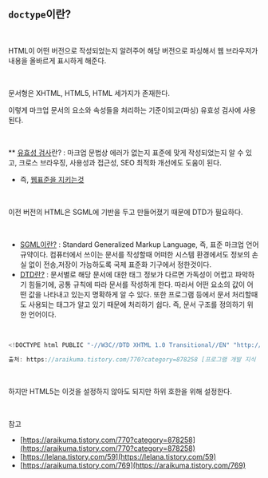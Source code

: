 ## `doctype`이란?

<br>

HTML이 어떤 버전으로 작성되었는지 알려주어 해당 버전으로 파싱해서 웹 브라우저가 내용을 올바르게 표시하게 해준다.

<br>

문서형은 XHTML, HTML5, HTML 세가지가 존재한다.

이렇게 마크업 문서의 요소와 속성들을 처리하는 기준이되고(파싱) 유효성 검사에 사용된다.

<br>

\*\* [유효성 검사](https://mytory.net/archives/434)란? : 마크업 문법상 에러가 없는지 표준에 맞게 작성되었는지 알 수 있고, 크로스 브라우징, 사용성과 접근성, SEO 최적화 개선에도 도움이 된다.

- 즉, [웹표준을 지키는것](https://helloworld-88.tistory.com/96)

<br>

이전 버전의 HTML은 SGML에 기반을 두고 만들어졌기 때문에 DTD가 필요하다.

<br>

- [SGML이란?](https://m.blog.naver.com/PostView.naver?isHttpsRedirect=true&blogId=kimone0915&logNo=150119128236) : Standard Generalized Markup Language, 즉, 표준 마크업 언어 규약이다. 컴퓨터에서 쓰이는 문서를 작성할때 어떠한 시스템 환경에서도 정보의 손실 없이 전송,저장이 가능하도록 국제 표준화 기구에서 정한것이다.
- [DTD란?](https://araikuma.tistory.com/769) : 문서별로 해당 문서에 대한 태그 정보가 다르면 가독성이 어렵고 파악하기 힘들기에, 공통 규칙에 따라 문서를 작성하게 한다. 따라서 어떤 요소의 값이 어떤 값을 나타내고 있는지 명확하게 알 수 있다. 또한 프로그램 등에서 문서 처리할때도 사용되는 태그가 알고 있기 때문에 처리하기 쉽다. 즉, 문서 구조를 정의하기 위한 언어이다.

<br>

```jsx
<!DOCTYPE html PUBLIC "-//W3C//DTD XHTML 1.0 Transitional//EN" "http://www.w3.org/TR/xhtml1/DTD/xhtml1-transitional.dtd">

출처: https://araikuma.tistory.com/770?category=878258 [프로그램 개발 지식 공유]
```

<br>

하지만 HTML5는 이것을 설정하지 않아도 되지만 하위 호한을 위해 설정한다.

<br>

참고

- [https://araikuma.tistory.com/770?category=878258](https://araikuma.tistory.com/770?category=878258)
- [https://lelana.tistory.com/59](https://lelana.tistory.com/59)
- [https://araikuma.tistory.com/769](https://araikuma.tistory.com/769)
